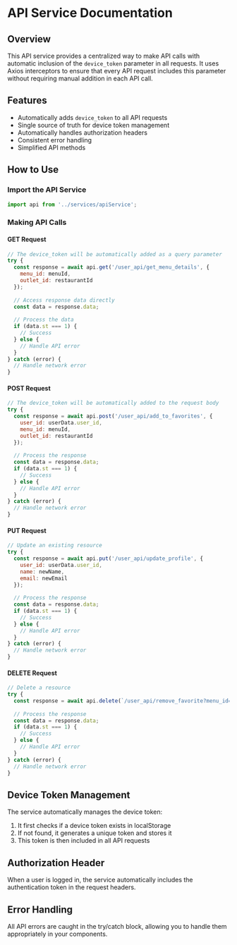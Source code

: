# API Service Documentation

## Overview

This API service provides a centralized way to make API calls with automatic inclusion of the `device_token` parameter in all requests. It uses Axios interceptors to ensure that every API request includes this parameter without requiring manual addition in each API call.

## Features

- Automatically adds `device_token` to all API requests
- Single source of truth for device token management
- Automatically handles authorization headers 
- Consistent error handling
- Simplified API methods

## How to Use

### Import the API Service

```javascript
import api from '../services/apiService';
```

### Making API Calls

#### GET Request

```javascript
// The device_token will be automatically added as a query parameter
try {
  const response = await api.get('/user_api/get_menu_details', {
    menu_id: menuId,
    outlet_id: restaurantId
  });
  
  // Access response data directly
  const data = response.data;
  
  // Process the data
  if (data.st === 1) {
    // Success
  } else {
    // Handle API error
  }
} catch (error) {
  // Handle network error
}
```

#### POST Request

```javascript
// The device_token will be automatically added to the request body
try {
  const response = await api.post('/user_api/add_to_favorites', {
    user_id: userData.user_id,
    menu_id: menuId,
    outlet_id: restaurantId
  });
  
  // Process the response
  const data = response.data;
  if (data.st === 1) {
    // Success
  } else {
    // Handle API error
  }
} catch (error) {
  // Handle network error
}
```

#### PUT Request

```javascript
// Update an existing resource
try {
  const response = await api.put('/user_api/update_profile', {
    user_id: userData.user_id,
    name: newName,
    email: newEmail
  });
  
  // Process the response
  const data = response.data;
  if (data.st === 1) {
    // Success
  } else {
    // Handle API error
  }
} catch (error) {
  // Handle network error
}
```

#### DELETE Request

```javascript
// Delete a resource
try {
  const response = await api.delete(`/user_api/remove_favorite?menu_id=${menuId}`);
  
  // Process the response
  const data = response.data;
  if (data.st === 1) {
    // Success
  } else {
    // Handle API error
  }
} catch (error) {
  // Handle network error
}
```

## Device Token Management

The service automatically manages the device token:

1. It first checks if a device token exists in localStorage
2. If not found, it generates a unique token and stores it
3. This token is then included in all API requests

## Authorization Header

When a user is logged in, the service automatically includes the authentication token in the request headers.

## Error Handling

All API errors are caught in the try/catch block, allowing you to handle them appropriately in your components. 